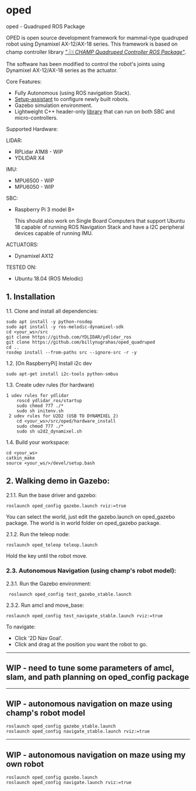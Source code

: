# oped
oped - Quadruped ROS Package

OPED is open source development framework for mammal-type quadruped robot using Dynamixel AX-12/AX-18 series. This framework is based on champ controller library [*"𓃡 CHAMP Quadruped Controller ROS Package"*](https://github.com/chvmp/champ).

The software has been modified to control the robot's joints using Dynamixel AX-12/AX-18 series as the actuator. `

Core Features:
- Fully Autonomous (using ROS navigation Stack).
- [Setup-assistant](https://github.com/chvmp/champ_setup_assistant) to configure newly built robots.
- Gazebo simulation environment.
- Lightweight C++ header-only [library](https://github.com/chvmp/libchamp) that can run on both SBC and micro-controllers.

Supported Hardware:

LIDAR:
- RPLidar A1M8 - WIP
- YDLIDAR X4

IMU:
- MPU6500 - WIP
- MPU6050 - WIP

SBC:
- Raspberry Pi 3 model B+

    This should also work on Single Board Computers that support Ubuntu 18 capable of running ROS Navigation Stack and have a I2C peripheral devices capable of running IMU.

ACTUATORS:
- Dynamixel AX12

TESTED ON:
- Ubuntu 18.04 (ROS Melodic)

## 1. Installation

1.1. Clone and install all dependencies:

    sudo apt install -y python-rosdep
    sudo apt install -y ros-melodic-dynamixel-sdk
    cd <your_ws>/src
    git clone https://github.com/YDLIDAR/ydlidar_ros
    git clone https://github.com/billynugrahas/oped_quadruped
    cd ..
    rosdep install --from-paths src --ignore-src -r -y
    
    

1.2. [On RaspberryPi] Install i2c dev

    sudo apt-get install i2c-tools python-smbus
    
1.3. Create udev rules (for hardware)

    1 udev rules for ydlidar
        roscd ydlidar_ros/startup
        sudo chmod 777 ./*
        sudo sh initenv.sh
     2 udev rules for U2D2 (USB TO DYNAMIXEL 2)
        cd <your_ws>/src/oped/hardware_install
        sudo chmod 777 ./*
        sudo sh u2d2_dynamixel.sh
        
    
1.4. Build your workspace:

    cd <your_ws>
    catkin_make
    source <your_ws/>/devel/setup.bash
    
 

## 2. Walking demo in Gazebo:
2.1.1. Run the base driver and gazebo:

    roslaunch oped_config gazebo.launch rviz:=true
    
  You can select the world, just edit the gazebo.launch on oped_gazebo package. The world is in world folder on oped_gazebo package.
  
2.1.2. Run the teleop node:

    roslaunch oped_teleop teleop.launch
   Hold the key until the robot move.
   
### 2.3. Autonomous Navigation (using champ's robot model):

2.3.1. Run the Gazebo environment: 

     roslaunch oped_config test_gazebo_stable.launch

2.3.2. Run amcl and move_base:

    roslaunch oped_config test_navigate_stable.launch rviz:=true

To navigate:

- Click '2D Nav Goal'.
- Click and drag at the position you want the robot to go.
--------------------------------
## WIP - need to tune some parameters of amcl, slam, and path planning on oped_config package
--------------------------------
## WIP - autonomous navigation on maze using champ's robot model
    roslaunch oped_config gazebo_stable.launch
    roslaunch oped_config navigate_stable.launch rviz:=true

--------------------------------
## WIP - autonomous navigation on maze using my own robot

    roslaunch oped_config gazebo.launch
    roslaunch oped_config navigate.launch rviz:=true


